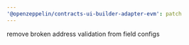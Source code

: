 ```yaml
---
'@openzeppelin/contracts-ui-builder-adapter-evm': patch
---
```


remove broken address validation from field configs
